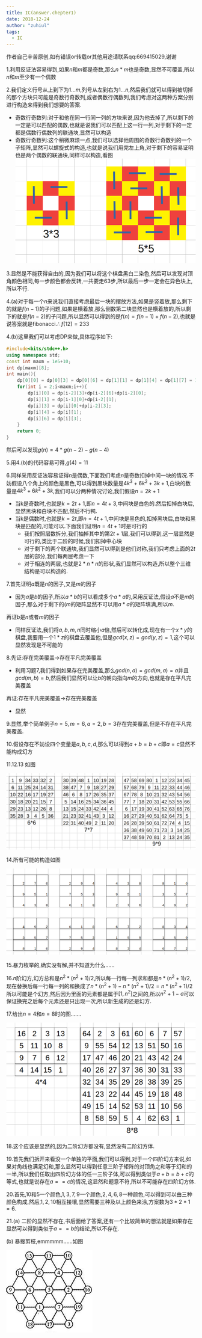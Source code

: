 ```yaml
---
title: IC(answer.chepter1)
date: 2018-12-24
author: "zuhiul"
tags:
  - IC
---
```


作者自己辛苦原创,如有错误or转载or其他用途请联系qq:669415029,谢谢
<!-- more -->

1.利用反证法容易得到,如果$n$和$m$都是奇数,那么$n*m$也是奇数,显然不可覆盖,所以$n$和$m$至少有一个偶数

2.我们定义行号从上到下为$1\dots m$,列号从左到右为$1\dots n$,然后我们就可以得到被切掉的那个方块只可能是奇数行奇数列,或者偶数行偶数列,我们考虑对这两种方案分别进行构造来得到我们想要的答案.

  - 奇数行奇数列:对于和他在同一行同一列的方块来说,因为他去掉了,所以剩下的一定是可以匹配的偶数,也就是说我们可以匹配上这一行一列,对于剩下的一定都是偶数行偶数列的联通块,显然可以构造
  - 奇数行奇数列:这个稍微麻烦一点,我们可以选择他周围的奇数行奇数列的一个子矩阵,显然可以螺旋式的构造,也就是说我们用完左上角,对于剩下的容易证明也是两个偶数的联通块,同样可以构造,看图
![avatar](https://raw.githubusercontent.com/zuhiul/just-for-fun/master/ForBlog/img/IC1-1.png)

3.显然是不能获得自由的,因为我们可以将这个棋盘黑白二染色,然后可以发现对顶角颜色相同,每一步颜色都会反转,一共要走63步,所以最后一步一定会在异色块上,所以不行.

4.(a)对于每一个$n$来说我们直接考虑最后一块的摆放方法,如果是竖着放,那么剩下的就是$f(n-1)$的子问题,如果是横着放,那么倒数第二块显然也是横着放的,所以剩下的就是$f(n-2)$的子问题,所以显然可以得到的是$f(n) = f(n-1)+f(n-2)$,也就是说答案就是fibonacci.$\therefore f(12) = 233$

4.(b)这里我们可以考虑DP来做,具体程序如下:

```cpp
#include<bits/stdc++.h>
using namespace std;
const int maxm = 1e5+10;
int dp[maxm][8];
int main(){
	dp[0][0] = dp[0][3] = dp[0][6] = dp[1][1] = dp[1][4] = dp[1][7] = 1;
	for(int i = 2;i<maxm;i++){
		dp[i][0] = dp[i-2][3]+dp[i-2][6]+dp[i-2][0];
		dp[i][1] = dp[i-1][0]+dp[i-2][1];
		dp[i][3] = dp[i][0]+dp[i-2][3];
		dp[i][4] = dp[i][1];
		dp[i][6] = dp[i][3];
	}
	return 0;
}
```

然后可以发现$g(n) = 4\ast g(n-2)-g(n-4)$

5.用4.(b)的代码容易可得,$g(4) = 11$

6.同样采用反证法容易证得$n$是偶数,下面我们考虑$n$是奇数扣掉中间一块的情况.不妨假设八个角上的颜色是黑色,可以得到黑块数量是$4k^3+6k^2+3k+1$,白块的数量是$4k^3+6k^2+3k$,我们可以分两种情况讨论,我们假设$n = 2k+1$

  - 当k是奇数时,也就是$k = 2t+1$,即$n = 4t+3$,中间块是白色的.然后扣掉白块后,显然黑块和白块不匹配,然后不行鸭.
  - 当k是偶数时,也就是$k = 2t$,即$n = 4t+1$,中间块是黑色的,扣掉黑块后,白块和黑块是匹配的,可能可以.下面我们证明$n = 4t+1$时是可行的
	- 我们按照层数拆分,我们抽掉其中的第$2t+1$层,我们可以得到,这一层显然是可行的,类比于二阶的时候,我们扣掉中心块
	- 对于剩下的两个联通块,我们显然可以得到是他们对称,我们只考虑上面的$2t$层的部分,我们每两层考虑一下
	- 对于相连的两层,也就是$2\ast n\ast n$的形状,我们显然可以构造,所以整个三维结构是可以构造的.

7.首先证明$a$既是$n$的因子,又是$m$的因子

  - 因为$a$是$b$的因子,所以$a\ast b$的可以看成多个$a\ast a$的,采用反证法,假设$a$不是$m$的因子,那么对于剩下的$(m%a)\ast (n%a)$的矩阵显然不可以用$a\ast a$的矩阵填满,所以$m%a==0&&n%a==0$.

再证$b$是$n$或者$m$的因子

  - 同样反证法,我们将$a,b,m,n$同时缩小$a$倍,然后可以转化成,现在有一个$x\ast y$的棋盘,我要用一个$1\ast z$的棋盘去覆盖他,但是$gcd(x,z)=gcd(y,z)=1$,这个可以显然发现是不可能的

8.先证:存在完美覆盖$\rightarrow$存在平凡完美覆盖

  - 利用习题7,我们得到如果存在完美覆盖,那么$gcd(n,a)=gcd(m,a)=a$并且$gcd(m,b)=b$,然后我们显然可以让$b$的朝向指向$m$的方向,也就是存在平凡完美覆盖

再证:存在平凡完美覆盖$\rightarrow$存在完美覆盖

  - 显然

9.显然,举个简单例子$n=5,m=6,a=2,b=3$存在完美覆盖,但是不存在平凡完美覆盖.

10.假设存在不妨设四个变量是$a,b,c,d$,那么可以得到$a+b=b+c$即$a=c$显然不能构成幻方

11.12.13 如图

![avatar](https://raw.githubusercontent.com/zuhiul/just-for-fun/master/ForBlog/img/IC1-2.png)

14.所有可能的构造如图

![avatar](https://raw.githubusercontent.com/zuhiul/just-for-fun/master/ForBlog/img/IC1-3.png)

15.暴力枚举的,确实没有解,并不知道为什么......

16.$n$阶幻方,幻方总和是$n^2\ast (n^2+1)/2$,所以每一行每一列求和都是$n\ast (n^2+1)/2$,现在替换后每一行每一列的和换成了$n\ast (n^2+1) - n\ast (n^2+1)/2 = n\ast (n^2+1)/2$所以可能是个幻方,然后因为里面的元素都是属于$[1,n^2]$之间的,所以$n^2+1-a$可以保证换完之后每个元素还是只出现一次,所以新生成的还是幻方.

17.给出$n=4$和$n=8$时的图.......

![avatar](https://raw.githubusercontent.com/zuhiul/just-for-fun/master/ForBlog/img/IC1-4.png)

18.这个应该是显然的,因为二阶幻方都没有,显然没有二阶幻方体.

19.首先我们拆开来看没一个单独的平面,我们可以得到,对于一个四阶幻方来说,如果对角线也满足幻和,那么显然可以得到任意三阶子矩阵的对顶角之和等于幻和的一半,所以我们任取出四阶幻方体的任一三阶子体,可以得到类似于$a+b=b+c$的等式,也就是说存在$a==c$的情况,这显然和题意不符,所以不可能存在四阶幻方体.

20.首先,$10$和$5$一个颜色,$1,3,7,9$一个颜色,$2,4,6,8$一种颜色,可以得到可以由三种颜色构成,然后,$1,2,10$相互接壤,显然需要三种及以上颜色来涂,方案数为$3\ast 2\ast 1 = 6$.

21.(a) 二阶的显然不存在,书后面给了答案,还有一个比较简单的想法就是如果存在显然可以得到类似于$a==b$的结论,所以不存在.

(b) 暴搜剪枝,emmmmm......如图

![avatar](https://raw.githubusercontent.com/zuhiul/just-for-fun/master/ForBlog/img/IC1-5.jpg)


